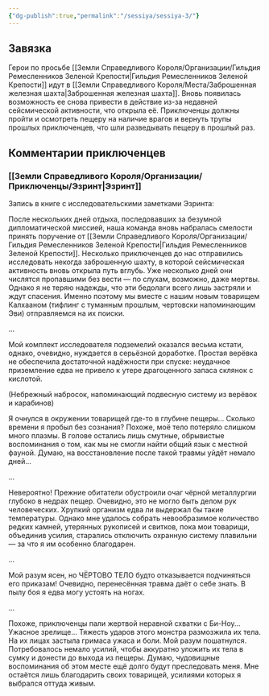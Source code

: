 ```yaml
---
{"dg-publish":true,"permalink":"/sessiya/sessiya-3/"}
---
```


## Завязка
Герои по просьбе [[Земли Справедливого Короля/Организации/Гильдия Ремесленников Зеленой Крепости\|Гильдия Ремесленников Зеленой Крепости]] идут в [[Земли Справедливого Короля/Места/Заброшенная железная шахта\|Заброшенная железная шахта]]. Вновь появилась возможность ее снова привести в действие из-за недавней сейсмической активности, что открыла её. Приключенцы должны пройти и осмотреть пещеру на наличие врагов и вернуть трупы прошлых приключенцев, что шли разведывать пещеру в прошлый раз.

## Комментарии приключенцев

### [[Земли Справедливого Короля/Организации/Приключенцы/Эзринт\|Эзринт]]

Запись в книге с исследовательскими заметками Эзринта:

После нескольких дней отдыха, последовавших за безумной дипломатической миссией, наша команда вновь набралась смелости принять поручение от [[Земли Справедливого Короля/Организации/Гильдия Ремесленников Зеленой Крепости\|Гильдия Ремесленников Зеленой Крепости]]. Несколько приключенцев до нас отправились исследовать некогда заброшенную шахту, в которой сейсмическая активность вновь открыла путь вглубь. Уже несколько дней они числятся пропавшими без вести — по слухам, возможно, даже мертвы. Однако я не теряю надежды, что эти бедолаги всего лишь застряли и ждут спасения. Именно поэтому мы вместе с нашим новым товарищем Калхааном (тифлинг с туманным прошлым, чертовски напоминающим Эви) отправляемся на их поиски.

...

Мой комплект исследователя подземелий оказался весьма кстати, однако, очевидно, нуждается в серьёзной доработке. Простая верёвка не обеспечила достаточной надёжности при спуске: неудачное приземление едва не привело к утере драгоценного запаса склянок с кислотой.

(Небрежный набросок, напоминающий подвесную систему из верёвок и карабинов)

Я очнулся в окружении товарищей где-то в глубине пещеры... Сколько времени я пробыл без сознания? Похоже, моё тело потеряло слишком много плазмы. В голове остались лишь смутные, обрывистые воспоминания о том, как мы не смогли найти общий язык с местной фауной. Думаю, на восстановление после такой травмы уйдёт немало дней...

...

Невероятно! Прежние обитатели обустроили очаг чёрной металлургии глубоко в недрах пещер. Очевидно, это не могло быть делом рук человеческих. Хрупкий организм едва ли выдержал бы такие температуры. Однако мне удалось собрать невообразимое количество редких камней, утерянных рукописей и свитков, пока мои товарищи, объединив усилия, старались отключить охранную систему плавильни — за что я им особенно благодарен.

...

Мой разум ясен, но ЧЁРТОВО ТЕЛО будто отказывается подчиняться его приказам! Очевидно, перенесённая травма даёт о себе знать. В пылу боя я едва могу устоять на ногах.

...

Похоже, приключенцы пали жертвой неравной схватки с Би-Ноу... Ужасное зрелище... Тяжесть ударов этого монстра размозжила их тела. На их лицах застыла гримаса ужаса и боли. Мой разум пошатнулся. Потребовалось немало усилий, чтобы аккуратно уложить их тела в сумку и донести до выхода из пещеры. Думаю, чудовищные воспоминания об этом месте ещё долго будут преследовать меня. Мне остаётся лишь благодарить своих товарищей, усилиями которых я выбрался оттуда живым.